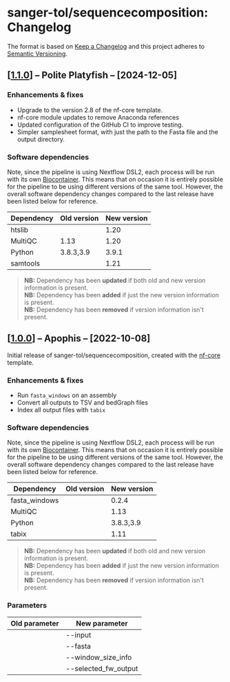 # sanger-tol/sequencecomposition: Changelog

The format is based on [Keep a Changelog](https://keepachangelog.com/en/1.0.0/)
and this project adheres to [Semantic Versioning](https://semver.org/spec/v2.0.0.html).

## [[1.1.0](https://github.com/sanger-tol/sequencecomposition/releases/tag/1.1.0)] – Polite Platyfish – [2024-12-05]

### Enhancements & fixes

- Upgrade to the version 2.8 of the nf-core template.
- nf-core module updates to remove Anaconda references
- Updated configuration of the GitHub CI to improve testing.
- Simpler samplesheet format, with just the path to the Fasta file and the output directory.

### Software dependencies

Note, since the pipeline is using Nextflow DSL2, each process will be run with its own [Biocontainer](https://biocontainers.pro/#/registry). This means that on occasion it is entirely possible for the pipeline to be using different versions of the same tool. However, the overall software dependency changes compared to the last release have been listed below for reference.

| Dependency | Old version | New version |
| ---------- | ----------- | ----------- |
| htslib     |             | 1.20        |
| MultiQC    | 1.13        | 1.20        |
| Python     | 3.8.3,3.9   | 3.9.1       |
| samtools   |             | 1.21        |

> **NB:** Dependency has been **updated** if both old and new version information is present. </br> **NB:** Dependency has been **added** if just the new version information is present. </br> **NB:** Dependency has been **removed** if version information isn't present.

## [[1.0.0](https://github.com/sanger-tol/sequencecomposition/releases/tag/1.0.0)] – Apophis – [2022-10-08]

Initial release of sanger-tol/sequencecomposition, created with the [nf-core](https://nf-co.re/) template.

### Enhancements & fixes

- Run `fasta_windows` on an assembly
- Convert all outputs to TSV and bedGraph files
- Index all output files with `tabix`

### Software dependencies

Note, since the pipeline is using Nextflow DSL2, each process will be run with its own [Biocontainer](https://biocontainers.pro/#/registry). This means that on occasion it is entirely possible for the pipeline to be using different versions of the same tool. However, the overall software dependency changes compared to the last release have been listed below for reference.

| Dependency    | Old version | New version |
| ------------- | ----------- | ----------- |
| fasta_windows |             | 0.2.4       |
| MultiQC       |             | 1.13        |
| Python        |             | 3.8.3,3.9   |
| tabix         |             | 1.11        |

> **NB:** Dependency has been **updated** if both old and new version information is present. </br> **NB:** Dependency has been **added** if just the new version information is present. </br> **NB:** Dependency has been **removed** if version information isn't present.

### Parameters

| Old parameter | New parameter        |
| ------------- | -------------------- |
|               | --input              |
|               | --fasta              |
|               | --window_size_info   |
|               | --selected_fw_output |
